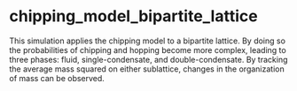 chipping_model_bipartite_lattice
================================

This simulation applies the chipping model to a bipartite lattice.  By doing so the probabilities of chipping and hopping become more complex, leading to three phases: fluid, single-condensate, and double-condensate.  By tracking the average mass squared on either sublattice, changes in the organization of mass can be observed. 
